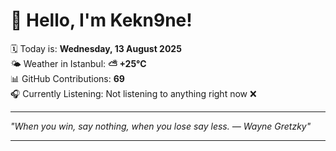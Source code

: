 # 👋 Hello, I'm Kekn9ne!

🗓️ Today is: **Wednesday, 13 August 2025**  
🌤️ Weather in Istanbul: **⛅️  +25°C**  
📊 GitHub Contributions: **69**  
🎧 Currently Listening: Not listening to anything right now ❌

---

_"When you win, say nothing, when you lose say less. — *Wayne Gretzky*"_

---
